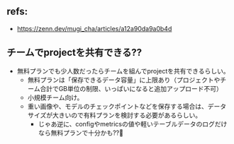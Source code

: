 ## refs:

- https://zenn.dev/mugi_cha/articles/a12a90da9a0b4d

## チームでprojectを共有できる??

- 無料プランでも少人数だったらチームを組んでprojectを共有できるらしい。
  - 無料プランは「保存できるデータ容量」に上限あり（プロジェクトやチーム合計でGB単位の制限、いっぱいになると追加アップロード不可）
  - 小規模チーム向け。
  - 重い画像や、モデルのチェックポイントなどを保存する場合は、データサイズが大きいので有料プランを検討する必要があるらしい。
    - じゃあ逆に、configやmetricsの値や軽いテーブルデータのログだけなら無料プランで十分かも??:thinking:
